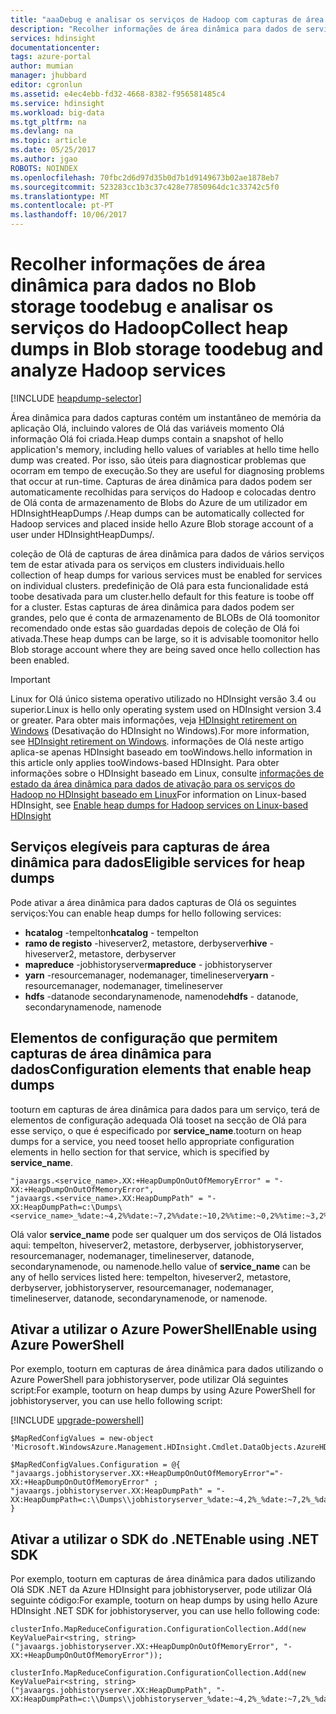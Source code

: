 ```yaml
---
title: "aaaDebug e analisar os serviços de Hadoop com capturas de área dinâmica para dados - Azure | Microsoft Docs"
description: "Recolher informações de área dinâmica para dados de serviços do Hadoop e coloque dentro Olá conta de armazenamento de Blobs do Azure para depuração e de análise automaticamente."
services: hdinsight
documentationcenter: 
tags: azure-portal
author: mumian
manager: jhubbard
editor: cgronlun
ms.assetid: e4ec4ebb-fd32-4668-8382-f956581485c4
ms.service: hdinsight
ms.workload: big-data
ms.tgt_pltfrm: na
ms.devlang: na
ms.topic: article
ms.date: 05/25/2017
ms.author: jgao
ROBOTS: NOINDEX
ms.openlocfilehash: 70fbc2d6d97d35b0d7b1d9149673b02ae1878eb7
ms.sourcegitcommit: 523283cc1b3c37c428e77850964dc1c33742c5f0
ms.translationtype: MT
ms.contentlocale: pt-PT
ms.lasthandoff: 10/06/2017
---
```

# <a name="collect-heap-dumps-in-blob-storage-toodebug-and-analyze-hadoop-services"></a><span data-ttu-id="fcfb5-103">Recolher informações de área dinâmica para dados no Blob storage toodebug e analisar os serviços do Hadoop</span><span class="sxs-lookup"><span data-stu-id="fcfb5-103">Collect heap dumps in Blob storage toodebug and analyze Hadoop services</span></span>
[!INCLUDE [heapdump-selector](../../includes/hdinsight-selector-heap-dump.md)]

<span data-ttu-id="fcfb5-104">Área dinâmica para dados capturas contém um instantâneo de memória da aplicação Olá, incluindo valores de Olá das variáveis momento Olá informação Olá foi criada.</span><span class="sxs-lookup"><span data-stu-id="fcfb5-104">Heap dumps contain a snapshot of hello application's memory, including hello values of variables at hello time hello dump was created.</span></span> <span data-ttu-id="fcfb5-105">Por isso, são úteis para diagnosticar problemas que ocorram em tempo de execução.</span><span class="sxs-lookup"><span data-stu-id="fcfb5-105">So they are useful for diagnosing problems that occur at run-time.</span></span> <span data-ttu-id="fcfb5-106">Capturas de área dinâmica para dados podem ser automaticamente recolhidas para serviços do Hadoop e colocadas dentro de Olá conta de armazenamento de Blobs do Azure de um utilizador em HDInsightHeapDumps /.</span><span class="sxs-lookup"><span data-stu-id="fcfb5-106">Heap dumps can be automatically collected for Hadoop services and placed inside hello Azure Blob storage account of a user under HDInsightHeapDumps/.</span></span>

<span data-ttu-id="fcfb5-107">coleção de Olá de capturas de área dinâmica para dados de vários serviços tem de estar ativada para os serviços em clusters individuais.</span><span class="sxs-lookup"><span data-stu-id="fcfb5-107">hello collection of heap dumps for various services must be enabled for services on individual clusters.</span></span> <span data-ttu-id="fcfb5-108">predefinição de Olá para esta funcionalidade está toobe desativada para um cluster.</span><span class="sxs-lookup"><span data-stu-id="fcfb5-108">hello default for this feature is toobe off for a cluster.</span></span> <span data-ttu-id="fcfb5-109">Estas capturas de área dinâmica para dados podem ser grandes, pelo que é conta de armazenamento de BLOBs de Olá toomonitor recomendado onde estas são guardadas depois de coleção de Olá foi ativada.</span><span class="sxs-lookup"><span data-stu-id="fcfb5-109">These heap dumps can be large, so it is advisable toomonitor hello Blob storage account where they are being saved once hello collection has been enabled.</span></span>

> [!IMPORTANT]
> <span data-ttu-id="fcfb5-110">Linux for Olá único sistema operativo utilizado no HDInsight versão 3.4 ou superior.</span><span class="sxs-lookup"><span data-stu-id="fcfb5-110">Linux is hello only operating system used on HDInsight version 3.4 or greater.</span></span> <span data-ttu-id="fcfb5-111">Para obter mais informações, veja [HDInsight retirement on Windows](hdinsight-component-versioning.md#hdinsight-windows-retirement) (Desativação do HDInsight no Windows).</span><span class="sxs-lookup"><span data-stu-id="fcfb5-111">For more information, see [HDInsight retirement on Windows](hdinsight-component-versioning.md#hdinsight-windows-retirement).</span></span> <span data-ttu-id="fcfb5-112">informações de Olá neste artigo aplica-se apenas HDInsight baseado em tooWindows.</span><span class="sxs-lookup"><span data-stu-id="fcfb5-112">hello information in this article only applies tooWindows-based HDInsight.</span></span> <span data-ttu-id="fcfb5-113">Para obter informações sobre o HDInsight baseado em Linux, consulte [informações de estado da área dinâmica para dados de ativação para os serviços do Hadoop no HDInsight baseado em Linux](hdinsight-hadoop-collect-debug-heap-dump-linux.md)</span><span class="sxs-lookup"><span data-stu-id="fcfb5-113">For information on Linux-based HDInsight, see [Enable heap dumps for Hadoop services on Linux-based HDInsight](hdinsight-hadoop-collect-debug-heap-dump-linux.md)</span></span>


## <a name="eligible-services-for-heap-dumps"></a><span data-ttu-id="fcfb5-114">Serviços elegíveis para capturas de área dinâmica para dados</span><span class="sxs-lookup"><span data-stu-id="fcfb5-114">Eligible services for heap dumps</span></span>
<span data-ttu-id="fcfb5-115">Pode ativar a área dinâmica para dados capturas de Olá os seguintes serviços:</span><span class="sxs-lookup"><span data-stu-id="fcfb5-115">You can enable heap dumps for hello following services:</span></span>

* <span data-ttu-id="fcfb5-116">**hcatalog** -tempelton</span><span class="sxs-lookup"><span data-stu-id="fcfb5-116">**hcatalog** - tempelton</span></span>
* <span data-ttu-id="fcfb5-117">**ramo de registo** -hiveserver2, metastore, derbyserver</span><span class="sxs-lookup"><span data-stu-id="fcfb5-117">**hive** - hiveserver2, metastore, derbyserver</span></span>
* <span data-ttu-id="fcfb5-118">**mapreduce** -jobhistoryserver</span><span class="sxs-lookup"><span data-stu-id="fcfb5-118">**mapreduce** - jobhistoryserver</span></span>
* <span data-ttu-id="fcfb5-119">**yarn** -resourcemanager, nodemanager, timelineserver</span><span class="sxs-lookup"><span data-stu-id="fcfb5-119">**yarn** - resourcemanager, nodemanager, timelineserver</span></span>
* <span data-ttu-id="fcfb5-120">**hdfs** -datanode secondarynamenode, namenode</span><span class="sxs-lookup"><span data-stu-id="fcfb5-120">**hdfs** - datanode, secondarynamenode, namenode</span></span>

## <a name="configuration-elements-that-enable-heap-dumps"></a><span data-ttu-id="fcfb5-121">Elementos de configuração que permitem capturas de área dinâmica para dados</span><span class="sxs-lookup"><span data-stu-id="fcfb5-121">Configuration elements that enable heap dumps</span></span>
<span data-ttu-id="fcfb5-122">tooturn em capturas de área dinâmica para dados para um serviço, terá de elementos de configuração adequada Olá tooset na secção de Olá para esse serviço, o que é especificado por **service_name**.</span><span class="sxs-lookup"><span data-stu-id="fcfb5-122">tooturn on heap dumps for a service, you need tooset hello appropriate configuration elements in hello section for that service, which is specified by **service_name**.</span></span>

    "javaargs.<service_name>.XX:+HeapDumpOnOutOfMemoryError" = "-XX:+HeapDumpOnOutOfMemoryError",
    "javaargs.<service_name>.XX:HeapDumpPath" = "-XX:HeapDumpPath=c:\Dumps\<service_name>_%date:~4,2%%date:~7,2%%date:~10,2%%time:~0,2%%time:~3,2%%time:~6,2%.hprof"

<span data-ttu-id="fcfb5-123">Olá valor **service_name** pode ser qualquer um dos serviços de Olá listados aqui: tempelton, hiveserver2, metastore, derbyserver, jobhistoryserver, resourcemanager, nodemanager, timelineserver, datanode, secondarynamenode, ou namenode.</span><span class="sxs-lookup"><span data-stu-id="fcfb5-123">hello value of **service_name** can be any of hello services listed here: tempelton, hiveserver2, metastore, derbyserver, jobhistoryserver, resourcemanager, nodemanager, timelineserver, datanode, secondarynamenode, or namenode.</span></span>

## <a name="enable-using-azure-powershell"></a><span data-ttu-id="fcfb5-124">Ativar a utilizar o Azure PowerShell</span><span class="sxs-lookup"><span data-stu-id="fcfb5-124">Enable using Azure PowerShell</span></span>
<span data-ttu-id="fcfb5-125">Por exemplo, tooturn em capturas de área dinâmica para dados utilizando o Azure PowerShell para jobhistoryserver, pode utilizar Olá seguintes script:</span><span class="sxs-lookup"><span data-stu-id="fcfb5-125">For example, tooturn on heap dumps by using Azure PowerShell for jobhistoryserver, you can use hello following script:</span></span>

[!INCLUDE [upgrade-powershell](../../includes/hdinsight-use-latest-powershell.md)]

    $MapRedConfigValues = new-object 'Microsoft.WindowsAzure.Management.HDInsight.Cmdlet.DataObjects.AzureHDInsightMapReduceConfiguration'

    $MapRedConfigValues.Configuration = @{ "javaargs.jobhistoryserver.XX:+HeapDumpOnOutOfMemoryError"="-XX:+HeapDumpOnOutOfMemoryError" ; "javaargs.jobhistoryserver.XX:HeapDumpPath" = "-XX:HeapDumpPath=c:\\Dumps\\jobhistoryserver_%date:~4,2%_%date:~7,2%_%date:~10,2%_%time:~0,2%_%time:~3,2%_%time:~6,2%.hprof" }

## <a name="enable-using-net-sdk"></a><span data-ttu-id="fcfb5-126">Ativar a utilizar o SDK do .NET</span><span class="sxs-lookup"><span data-stu-id="fcfb5-126">Enable using .NET SDK</span></span>
<span data-ttu-id="fcfb5-127">Por exemplo, tooturn em capturas de área dinâmica para dados utilizando Olá SDK .NET da Azure HDInsight para jobhistoryserver, pode utilizar Olá seguinte código:</span><span class="sxs-lookup"><span data-stu-id="fcfb5-127">For example, tooturn on heap dumps by using hello Azure HDInsight .NET SDK for jobhistoryserver, you can use hello following code:</span></span>

    clusterInfo.MapReduceConfiguration.ConfigurationCollection.Add(new KeyValuePair<string, string>("javaargs.jobhistoryserver.XX:+HeapDumpOnOutOfMemoryError", "-XX:+HeapDumpOnOutOfMemoryError"));

    clusterInfo.MapReduceConfiguration.ConfigurationCollection.Add(new KeyValuePair<string, string>("javaargs.jobhistoryserver.XX:HeapDumpPath", "-XX:HeapDumpPath=c:\\Dumps\\jobhistoryserver_%date:~4,2%_%date:~7,2%_%date:~10,2%_%time:~0,2%_%time:~3,2%_%time:~6,2%.hprof"));
